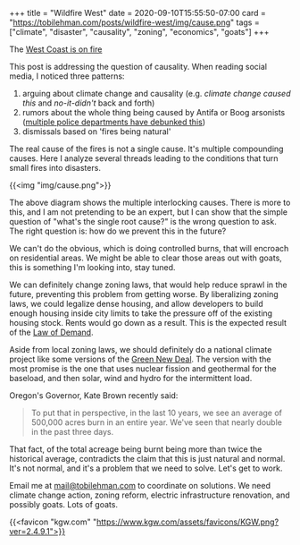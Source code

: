 +++
title = "Wildfire West"
date = 2020-09-10T15:55:50-07:00
card = "https://tobilehman.com/posts/wildfire-west/img/cause.png"
tags = ["climate", "disaster", "causality", "zoning", "economics", "goats"]
+++

The [West Coast is on fire](https://www.nytimes.com/2020/09/10/us/wildfires-live-updates.html)

This post is addressing the question of causality. When reading social media, I noticed three patterns:

1. arguing about climate change and causality (e.g. _climate change caused this_ and _no-it-didn't_ back and forth)
1. rumors about the whole thing being caused by Antifa or Boog arsonists ([multiple police departments have debunked this](https://www.kgw.com/article/news/verify/did-antifa-set-fires-in-oregon-wildfires-medford-douglas-county-verify/283-9d0f6f88-6b49-4e8e-bb31-982b904c5545))
1. dismissals based on 'fires being natural'


The real cause of the fires is not a single cause. It's multiple compounding causes. Here I analyze several threads leading to the conditions that turn small fires into disasters.

{{<img "img/cause.png">}}

The above diagram shows the multiple interlocking causes. There is more to this, and I am not pretending to be an expert, but I can show that the simple question of "what's the single root cause?" is the wrong question to ask. The right question is: how do we prevent this in the future?

We can't do the obvious, which is doing controlled burns, that will encroach on residential areas. We might be able to clear those areas out with goats, this is something I'm looking into, stay tuned.

We can definitely change zoning laws, that would help reduce sprawl in the future, preventing this problem from getting worse. By liberalizing zoning laws, we could legalize dense housing, and allow developers to build enough housing inside city limits to take the pressure off of the existing housing stock. Rents would go down as a result. This is the expected result of the [Law of Demand](https://en.wikipedia.org/wiki/Law_of_demand).

Aside from local zoning laws, we should definitely do a national climate project like some versions of the [Green New Deal](https://en.wikipedia.org/wiki/Green_New_Deal). The version with the most promise is the one that uses nuclear fission and geothermal for the baseload, and then solar, wind and hydro for the intermittent load.

Oregon's Governor, Kate Brown recently said: 

> To put that in perspective, in the last 10 years, we see an average of 500,000 acres burn in an entire year. We've seen that nearly double in the past three days.

That fact, of the total acreage being burnt being more than twice the historical average, contradicts the claim that this is just natural and normal. It's not normal, and it's a problem that we need to solve. Let's get to work.

<div class="alert alert-info">Email me at <a href="mailto:mail@tobilehman.com">mail@tobilehman.com</a> to coordinate on solutions. We need climate change action, zoning reform, electric infrastructure renovation, and possibly goats. Lots of goats. </div>

{{<favicon "kgw.com" "https://www.kgw.com/assets/favicons/KGW.png?ver=2.4.9.1">}}
